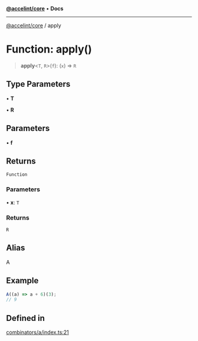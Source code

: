 [**@accelint/core**](../README.md) • **Docs**

***

[@accelint/core](../README.md) / apply

# Function: apply()

> **apply**\<`T`, `R`\>(`f`): (`x`) => `R`

## Type Parameters

• **T**

• **R**

## Parameters

• **f**

## Returns

`Function`

### Parameters

• **x**: `T`

### Returns

`R`

## Alias

A

## Example

```ts
A((a) => a + 6)(3);
// 9
```

## Defined in

[combinators/a/index.ts:21](https://github.com/gohypergiant/standard-toolkit/blob/7f574e64e57e697a3e2daabb1b78393aca67cb22/packages/core/src/combinators/a/index.ts#L21)
